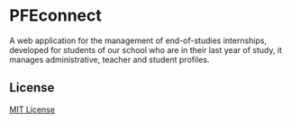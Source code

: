 # PFEconnect
A web application for the management of end-of-studies internships, developed for students of our school who are in their last year of study, it manages administrative, teacher and student profiles.

## License
[MIT License](LICENSE)
